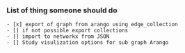 ### List of thing someone should do

    - [x] export of graph from arango using edge_collection 
    - [] if not possible export collections
    - [] import to networkx from JSON
    - [] Study visulization options for sub graph Arango
